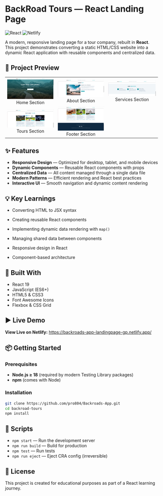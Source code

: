 # BackRoad Tours — React Landing Page

![React](https://img.shields.io/badge/React-19-blue?logo=react)
![Netlify](https://img.shields.io/badge/Deployed%20on-Netlify-green?logo=netlify)

A modern, responsive landing page for a tour company, rebuilt in **React**.  
This project demonstrates converting a static HTML/CSS website into a dynamic React application with reusable components and centralized data.

## 📸 Project Preview

<table>
  <tr>
    <td align="center"><img src="./src/demo/Screenshot-1.png" width="280" alt="Home Section"><br>Home Section</td>
    <td align="center"><img src="./src/demo/Screenshot-2.png" width="280" alt="Tours Section"><br>About Section</td>
    <td align="center"><img src="./src/demo/Screenshot-3.png" width="280" alt="Services Section"><br>Services Section</td>
  </tr>
  <tr>
    <td align="center"><img src="./src/demo/Screenshot-4.png" width="280" alt="About Section"><br>Tours Section</td>
    <td align="center"><img src="./src/demo/Screenshot-5.png" width="280" alt="Footer Section"><br>Footer Section</td>
    <td align="center"></td>
  </tr>
</table>

## ✨ Features

- **Responsive Design** — Optimized for desktop, tablet, and mobile devices
- **Dynamic Components** — Reusable React components with props
- **Centralized Data** — All content managed through a single data file
- **Modern Patterns** — Efficient rendering and React best practices
- **Interactive UI** — Smooth navigation and dynamic content rendering

## 💡 Key Learnings

- Converting HTML to JSX syntax

- Creating reusable React components

- Implementing dynamic data rendering with `map()`

- Managing shared data between components

- Responsive design in React

- Component-based architecture

## 🧰 Built With

- React 19
- JavaScript (ES6+)
- HTML5 & CSS3
- Font Awesome Icons
- Flexbox & CSS Grid

## ▶️ Live Demo

**View Live on Netlify:**
https://backroads-app-landingpage-gp.netlify.app/

## 📦 Getting Started

### Prerequisites

- **Node.js ≥ 18** (required by modern Testing Library packages)
- **npm** (comes with Node)

### Installation

```bash
git clone https://github.com/pro804/Backroads-App.git
cd backroad-tours
npm install
```

## 🔧 Scripts

- `npm start` — Run the development server
- `npm run build` — Build for production
- `npm test` — Run tests
- `npm run eject` — Eject CRA config (irreversible)

## 📄 License

This project is created for educational purposes as part of a React learning journey.
